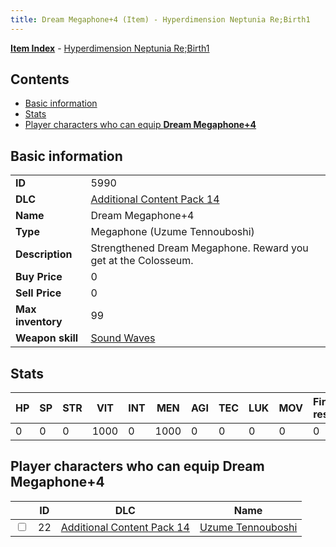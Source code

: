 ```yaml
---
title: Dream Megaphone+4 (Item) - Hyperdimension Neptunia Re;Birth1
---
```


[**Item Index**](/neptunia/rb1/item/index.html) - [Hyperdimension Neptunia Re;Birth1](/neptunia/rb1)

## Contents

- [Basic information](#basic-information)
- [Stats](#stats)
- [Player characters who can equip **Dream Megaphone+4**](#player-characters-who-can-equip-dream-megaphone-4)
## Basic information

|   |   |
| -- | -- |
| **ID** | 5990 |
| **DLC** | [Additional Content Pack 14](/neptunia/rb1/dlc/23-pack14.html) |
| **Name** | Dream Megaphone+4 |
| **Type** | Megaphone (Uzume Tennouboshi) |
| **Description** | Strengthened Dream Megaphone. Reward you get at the Colosseum. |
| **Buy Price** | 0 |
| **Sell Price** | 0 |
| **Max inventory** | 99 |
| **Weapon skill** | [Sound Waves](/neptunia/rb1/skill/23-3701-sound-waves.html) |


## Stats

| HP | SP | STR | VIT | INT | MEN | AGI | TEC | LUK | MOV | Fire res. | Ice res. | Wind res. | Lightning res. |
| -- | -- | --- | --- | --- | --- | --- | --- | --- | --- | --------- | -------- | --------- | -------------- |
| 0 | 0 | 0 | 1000 | 0 | 1000 | 0 | 0 | 0 | 0 | 0 | 0 | 0 | 0 |


## Player characters who can equip **Dream Megaphone+4**

|    | ID | DLC | Name |
| -- | -- | --- | ---- |
| <input type="checkbox" id="rb1-player-23-22" class="trackbox" /> | 22 | [Additional Content Pack 14](/neptunia/rb1/dlc/23-pack14.html) | [Uzume Tennouboshi](/neptunia/rb1/player/23-22-uzume-tennouboshi.html) |
